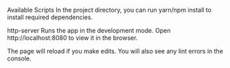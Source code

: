 Available Scripts
In the project directory, you can run yarn/npm install to install required dependencies.

http-server
Runs the app in the development mode.
Open http://localhost:8080 to view it in the browser.

The page will reload if you make edits.
You will also see any lint errors in the console.

